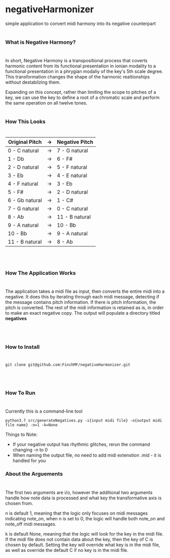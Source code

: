 # negativeHarmonizer
simple application to convert midi harmony into its negative counterpart
<br/><br/>

### What is Negative Harmony?
#
In short, Negative Harmony is a transpositional process that coverts harmonic content from its functional presentation in ionian modality to a functional presentation in a phrygian modaliy of the key's 5th scale degree. This transformation changes the shape of the harmonic realtionships without destabilzing them. 

Expanding on this concept, rather than limiting the scope to pitches of a key, we can use the key to define a root of a chromatic scale and perform the same operation on all twelve tones. 
<br/><br/>

### How This Looks
#


| Original Pitch | -> | Negative Pitch |
-----------------|----|-----------------
| 0 - C natural  | -> | 7 - G natural |
| 1 - Db | -> | 6 - F# |
| 2 - D natural | -> | 5 - F natural |
| 3 - Eb | -> | 4 - E natural |
| 4 - F natural | -> | 3 -  Eb | 
| 5 - F# | -> | 2  - D natural |
| 6 - Gb natural | -> | 1 - C# |
| 7 - G natural | -> | 0 - C natural |
| 8 - Ab | -> | 11 - B natural |
| 9 - A natural | -> | 10 - Bb |
| 10 - Bb | -> | 9 - A natural |
| 11 - B natural | -> | 8 - Ab |

<br/><br/>

### How The Application Works
#
The application takes a midi file as input, then converts the entire midi into a negative. It does this by iterating through each midi message, detecting if the message contains pitch information. If there is pitch information, the pitch is converted. The rest of the midi information is retained as is, in order to make an exact negative copy. The output will populate a directory titled **negatives**

<br/><br/>

### How to Install
#
    git clone git@github.com:FinchMF/negativeHarmonizer.git

<br/><br/>

### How To Run
#
Currently this is a command-line tool

    python3.7 src/generateNegatives.py -i{input midi file} -o{output midi file name} -n=1 -k=None

Things to Note:
- If your negative output has rhythmic glitches, rerun the command changing -n to 0
- When naming the output file, no need to add midi extenstion .mid - it is handled for you

### About the Arguements
#
The first two arguments are i/o, however the additional two arguments handle how note data is processed and what key the transformative axis is chosen from. 

n is default 1, meaning that the logic only focuses on midi messages indicating note_on, when n is set to 0, the logic will handle both note_on and note_off midi messages. 

k is default None, meaning that the logic will look for the key in the midi file. If the midi file does not contain data about the key, then the key of C is chosen by default. Setting the key will override what key is in the midi file, as well as override the default C if no key is in the midi file. 

